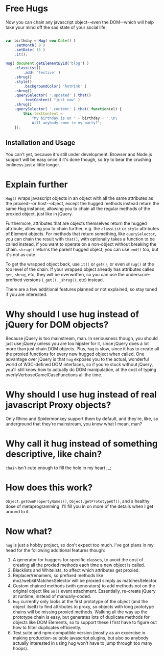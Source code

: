# Free Hugs

Now you can chain any javascript object--even the DOM--which will help take
your mind off the sad state of your social life:

```javascript

var birthday = Hug( new Date() )
    .setMonth( 8 )
    .setDate( 15 )
    .it();
    
Hug( document.getElementById('blog') )
    .classList()
        .add( 'festive' )
    .shrug()
    .style()
        .backgroundColor( 'hotPink' )
    .shrug()
    .querySelector( '.updated' ).that()
        .textContent( "just now" )
    .shrug()
    .querySelector( '.content' ).that( function(el) {
        this.textContent = 
            "My birthday is on " + birthday + ".\n\
            Will anybody come to my party?";
    });
```

## Installation and Usage

You can't yet, because it's still under development. Browser and Node.js support
will be easy once it it's done though, so try to bear the crushing lonliness
just a little longer.

# Explain further

`Hug()` wraps javascript objects in an object with all the same attributes
as the proxied--or host--object, except the hugged methods instead return the
same Hug instance, allowing you to chain all the regular methods of the proxied
object, just like in jQuery.

Furthermore, attributes that are objects themselves return the hugged attribute,
allowing you to chain further, e.g. the `classList` or `style` attributes of
Element objects. For methods that return something, like `querySelector`, you
can chain the result with `that()`, with optionally takes a function to be 
called instead, if you want to operate on a non-object without breaking the 
chain. `shrug()` returns the parent hugged object; you can use `end()` too,
but it's not as cute.

To get the wrapped object back, use `it()` or `get()`, or even `shrug()` at the
top level of the chain. If your wrapped object already has attributes called
`get`, `shrug`, etc, they will be overwritten, so you can use the
underscore-prefixed versions (`_get()`, `_shrug()`, etc) instead.

There are a few additional features planned or not explained, so stay tuned if
you are interested.

# Why should I use hug instead of jQuery for DOM objects?

Because jQuery is too mainstream, man. In seriousness though, you should just 
use jQuery unless you are too hipster for it, since jQuery does a lot more than
just chain DOM objects. Plus, `hug` is slow, since it has to create all the
proxied functions for every new hugged object when called. One advantage over
jQuery is that `hug` exposes you to the actual, wonderful world of W3C-defined
DOM interfaces, so if you're stuck without jQuery, you'll still know how to 
actually do DOM manipulation, at the cost of typing 
overlyVerboseCamelCaseFunctions all the time.

# Why should I use hug instead of real javascript Proxy objects?

Only Rhino and Spidermonkey support them by default, and they're, like, so
underground that they're mainstream, you know what I mean, man?

# Why call it hug instead of something descriptive, like chain?

`chain` isn't cute enough to fill the hole in my heart ;_;

# How does this work?

`Object.getOwnPropertyNames()`, `Object.getPrototypeOf()`, and a healthy dose
of metaprogramming. I'll fill you in on more of the details when I get around
to it.

# Now what?

`hug` is just a hobby project, so don't expect too much. I've got plans in my
head for the following additional features though:

1. A generator for huggers for specific classes, to avoid the cost of
   creating all the proxied methods each time a new object is called.
2. Blacklists and Whitelists, to affect which attributes get proxied.
3. Replacer/renamers, so prefixed methods like moz/webkitMatchesSelector will
   be proxied simply as matchesSelector.
4. Custom chained methods (with generators) to add methods not on the 
   original object like `on()` event attachment. Essentially, re-create
   jQuery at runtime, instead of manually-coded.
5. `hug` currently only looks at the first prototype of the object (and the
   object itself) to find attributes to proxy, so objects with long prototype
   chains will be missing proxied methods. Walking all the way up the prototype
   chain is easy, but generates lots of duplicate methods for objects like
   DOM Elements, so to support these I first have to figure out how to filter
   duplicates efficiently.
6. Test suite and npm-compatible version (mostly as an excercise in making
   production-suitable javascript plugins, but also so anybody actually 
   interested in using hug won't have to jump through too many hoops).
